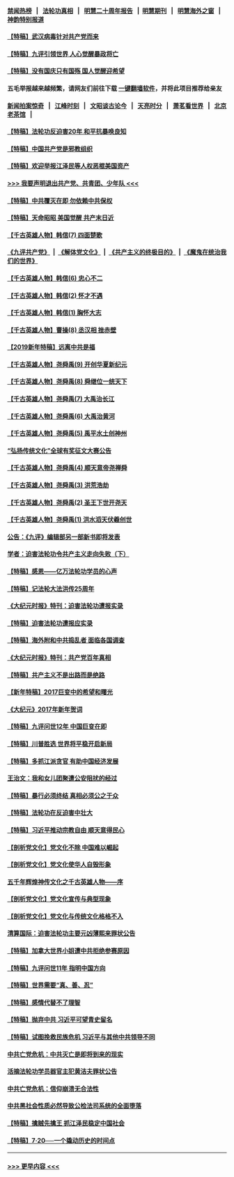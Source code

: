 #### [禁闻热榜](热点新闻.md?=0)  &nbsp;&nbsp;|&nbsp;&nbsp; [法轮功真相](https://github.com/gfw-breaker/truth/blob/master/README.md?=0) &nbsp;&nbsp;|&nbsp;&nbsp; [明慧二十周年报告](https://github.com/gfw-breaker/mh-reports/blob/master/README.md?=0) &nbsp;&nbsp;|&nbsp;&nbsp;[明慧期刊](https://github.com/gfw-breaker/mh-qikan) &nbsp;&nbsp;|&nbsp;&nbsp; [明慧海外之窗](https://github.com/gfw-breaker/mh-news/blob/master/README.md?=0) &nbsp;&nbsp;|&nbsp;&nbsp; [神韵特别报道](https://github.com/gfw-breaker/mh-news/blob/master/shenyun.md?=0)
#### [【特稿】武汉病毒针对共产党而来](../pages/nsc424/n11928818.md?t=03152102) 
#### [【特稿】九评引领世界 人心觉醒暴政将亡](../pages/nsc424/n11660496.md?t=03152102) 
#### [【特稿】没有国庆只有国殇 国人觉醒迎希望](../pages/nsc424/n11549354.md?t=03152102) 
#### 五毛举报越来越频繁，请网友们前往下载 [一键翻墙软件](https://github.com/gfw-breaker/ssr-accounts)，并将此项目推荐给亲友
#### [新闻拍案惊奇](https://github.com/gfw-breaker/banned-news/blob/master/pages/link4.md) &nbsp;&nbsp;|&nbsp;&nbsp; [江峰时刻](https://github.com/gfw-breaker/banned-news/blob/master/pages/link4.md) &nbsp;&nbsp;|&nbsp;&nbsp; [文昭谈古论今](https://github.com/gfw-breaker/banned-news/blob/master/pages/link4.md) &nbsp;&nbsp;|&nbsp;&nbsp; [天亮时分](https://github.com/gfw-breaker/banned-news/blob/master/pages/link4.md) &nbsp;&nbsp;|&nbsp;&nbsp; [萧茗看世界](https://github.com/gfw-breaker/banned-news/blob/master/pages/link4.md) &nbsp;&nbsp;|&nbsp;&nbsp; [北京老茶馆](https://github.com/gfw-breaker/banned-news/blob/master/pages/link4.md) &nbsp;&nbsp;|&nbsp;&nbsp; 
#### [【特稿】法轮功反迫害20年 和平抗暴唤良知](../pages/nsc424/n11389135.md?t=03152102) 
#### [【特稿】中国共产党是邪教组织](../pages/nsc424/n11355551.md?t=03152102) 
#### [【特稿】欢迎举报江泽民等人权恶棍美国资产](../pages/nsc424/n11303040.md?t=03152102) 
#### [>>> 我要声明退出共产党、共青团、少年队 <<<](https://github.com/begood0513/goodnews/blob/master/quit/letter.md) 
#### [【特稿】中共覆灭在即 勿依赖中共保权](../pages/nsc424/n11278510.md?t=03152102) 
#### [【特稿】天命昭昭 美国觉醒 共产末日近](../pages/nsc424/n11150259.md?t=03152102) 
#### [【千古英雄人物】韩信(7) 四面楚歌](../pages/nsc424/n7552608.md?t=03152102) 
#### [《九评共产党》](https://github.com/begood0513/9ping.md/blob/master/README.md) &nbsp;|&nbsp; [《解体党文化》](../../../../jtdwh.md/blob/master/README.md)  &nbsp;|&nbsp; [《共产主义的终极目的》](../../../../gczydzjmd.md/blob/master/README.md) &nbsp;|&nbsp; [《魔鬼在统治我们的世界》](../../../../mgztzwmdsj.md/blob/master/README.md) 
#### [【千古英雄人物】韩信(6) 忠心不二](../pages/nsc424/n7552572.md?t=03152102) 
#### [【千古英雄人物】韩信(2) 怀才不遇](../pages/nsc424/n7547691.md?t=03152102) 
#### [【千古英雄人物】韩信(1) 胸怀大志](../pages/nsc424/n7544501.md?t=03152102) 
#### [【千古英雄人物】曹操(8) 丞汉相 挫赤壁](../pages/nsc424/n7662490.md?t=03152102) 
#### [【2019新年特稿】远离中共是福](../pages/nsc424/n10942748.md?t=03152102) 
#### [【千古英雄人物】尧舜禹(9) 开创华夏新纪元](../pages/nsc424/n7519873.md?t=03152102) 
#### [【千古英雄人物】尧舜禹(8) 舜继位一统天下](../pages/nsc424/n7515411.md?t=03152102) 
#### [【千古英雄人物】尧舜禹(7) 大禹治长江](../pages/nsc424/n7475820.md?t=03152102) 
#### [【千古英雄人物】尧舜禹(6) 大禹治黄河](../pages/nsc424/n7475816.md?t=03152102) 
#### [【千古英雄人物】尧舜禹(5) 禹平水土创神州](../pages/nsc424/n7475809.md?t=03152102) 
#### [“弘扬传统文化”全球有奖征文大赛公告](../pages/nsc424/n10889849.md?t=03152102) 
#### [【千古英雄人物】尧舜禹(4) 顺天意帝尧禅舜](../pages/nsc424/n7471624.md?t=03152102) 
#### [【千古英雄人物】尧舜禹(3) 洪荒浩劫](../pages/nsc424/n7471607.md?t=03152102) 
#### [【千古英雄人物】尧舜禹(2) 圣王下世开尧天](../pages/nsc424/n7467643.md?t=03152102) 
#### [【千古英雄人物】尧舜禹(1) 洪水滔天伏羲创世](../pages/nsc424/n7467618.md?t=03152102) 
#### [公告：《九评》编辑部另一部新书即将发表](../pages/nsc424/n10405104.md?t=03152102) 
#### [学者：迫害法轮功令共产主义走向失败（下）](../pages/nsc424/n10009951.md?t=03152102) 
#### [【特稿】感恩——亿万法轮功学员的心声](../pages/nsc424/n9880260.md?t=03152102) 
#### [【特稿】记法轮大法洪传25周年](../pages/nsc424/n9116480.md?t=03152102) 
#### [《大纪元时报》特刊：迫害法轮功遭报实录](../pages/nsc424/n9082916.md?t=03152102) 
#### [【特稿】迫害法轮功遭报应实录](../pages/nsc424/n9055656.md?t=03152102) 
#### [【特稿】海外附和中共捣乱者 面临各国调查](../pages/nsc424/n9047645.md?t=03152102) 
#### [《大纪元时报》特刊：共产党百年真相](../pages/nsc424/n8879818.md?t=03152102) 
#### [【特稿】共产主义不是出路而是绝路](../pages/nsc424/n8792816.md?t=03152102) 
#### [【新年特稿】2017巨变中的希望和曙光](../pages/nsc424/n8655525.md?t=03152102) 
#### [《大纪元》2017年新年贺词](../pages/nsc424/n8651727.md?t=03152102) 
#### [【特稿】九评问世12年 中国巨变在即](../pages/nsc424/n8506053.md?t=03152102) 
#### [【特稿】川普胜选 世界将平稳开启新局](../pages/nsc424/n8482166.md?t=03152102) 
#### [【特稿】多抓江派贪官 有助中国经济发展](../pages/nsc424/n8454769.md?t=03152102) 
#### [王治文：我和女儿团聚遭公安阻扰的经过](../pages/nsc424/n8186638.md?t=03152102) 
#### [【特稿】暴行必须终结‭ ‬真相必须公之于众](../pages/nsc424/n8103572.md?t=03152102) 
#### [【特稿】法轮功在反迫害中壮大](../pages/nsc424/n7915493.md?t=03152102) 
#### [【特稿】习近平推动宗教自由 顺天意得民心](../pages/nsc424/n7782230.md?t=03152102) 
#### [【剖析党文化】党文化不除 中国难以崛起](../pages/nsc424/n7484466.md?t=03152102) 
#### [【剖析党文化】党文化使华人自毁形象](../pages/nsc424/n7480414.md?t=03152102) 
#### [五千年辉煌神传文化之千古英雄人物——序](../pages/nsc424/n7465898.md?t=03152102) 
#### [【剖析党文化】党文化宣传与典型现象](../pages/nsc424/n4667282.md?t=03152102) 
#### [【剖析党文化】党文化与传统文化格格不入](../pages/nsc424/n4665279.md?t=03152102) 
#### [清算国际：迫害法轮功主要元凶薄熙来罪状公告](../pages/nsc424/n4621860.md?t=03152102) 
#### [【特稿】加拿大世界小姐遭中共拒绝参赛原因](../pages/nsc424/n4585305.md?t=03152102) 
#### [【特稿】九评问世11年 指明中国方向](../pages/nsc424/n4578971.md?t=03152102) 
#### [【特稿】世界需要“真、善、忍”](../pages/nsc424/n4577812.md?t=03152102) 
#### [【特稿】感情代替不了理智](../pages/nsc424/n4564327.md?t=03152102) 
#### [【特稿】抛弃中共 习近平可望青史留名](../pages/nsc424/n4549169.md?t=03152102) 
#### [【特稿】试图挽救民族危机 习近平与其他中共领导不同](../pages/nsc424/n4548555.md?t=03152102) 
#### [中共亡党危机：中共灭亡是即将到来的现实](../pages/nsc424/n4547349.md?t=03152102) 
#### [活摘法轮功学员器官主犯黄洁夫罪状公告](../pages/nsc424/n4547015.md?t=03152102) 
#### [中共亡党危机：信仰崩溃无合法性](../pages/nsc424/n4545222.md?t=03152102) 
#### [中共黑社会性质必然导致公检法司系统的全面堕落](../pages/nsc424/n4541854.md?t=03152102) 
#### [【特稿】擒贼先擒王 抓江泽民稳定中国社会](../pages/nsc424/n4530296.md?t=03152102) 
#### [【特稿】7‧20──一个撬动历史的时间点](../pages/nsc424/n4481700.md?t=03152102) 

----
#### [ >>> 更早内容 <<< ](../indexes/nsc424-earlier.md)
